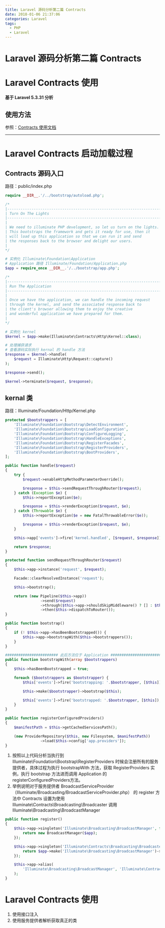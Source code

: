 ```yaml
---
title: Laravel 源码分析第二篇 Contracts
date: 2018-01-06 21:37:06
categories: Laravel
tags:
  - PHP
  - Laravel
---
```

Laravel 源码分析第二篇 Contracts
===

# Laravel Contracts 使用

**基于 Laravel 5.3.31 分析**

## 使用方法

参照：[Contracts 使用文档](http://laravelacademy.org/post/5826.html)

---------------------

# Laravel Contracts 启动加载过程

## Contracts 源码入口

路径：public/index.php

```php
require __DIR__.'/../bootstrap/autoload.php';

/*
|--------------------------------------------------------------------------
| Turn On The Lights
|--------------------------------------------------------------------------
|
| We need to illuminate PHP development, so let us turn on the lights.
| This bootstraps the framework and gets it ready for use, then it
| will load up this application so that we can run it and send
| the responses back to the browser and delight our users.
|
*/

# 实例化 Illuminate\Foundation\Application
# Application 路径 Illuminate/Foundation/Application.php
$app = require_once __DIR__.'/../bootstrap/app.php';

/*
|--------------------------------------------------------------------------
| Run The Application
|--------------------------------------------------------------------------
|
| Once we have the application, we can handle the incoming request
| through the kernel, and send the associated response back to
| the client's browser allowing them to enjoy the creative
| and wonderful application we have prepared for them.
|
*/

# 实例化 kernel 
$kernel = $app->make(Illuminate\Contracts\Http\Kernel::class);

# 处理捕获请求
# 查看源码实际执行 kernal 的 handle 方法
$response = $kernel->handle(
    $request = Illuminate\Http\Request::capture()
);

$response->send();

$kernel->terminate($request, $response);
```

## kernal 类

路径：Illuminate/Foundation/Http/Kernel.php

```php
protected $bootstrappers = [
    'Illuminate\Foundation\Bootstrap\DetectEnvironment',
    'Illuminate\Foundation\Bootstrap\LoadConfiguration',
    'Illuminate\Foundation\Bootstrap\ConfigureLogging',
    'Illuminate\Foundation\Bootstrap\HandleExceptions',
    'Illuminate\Foundation\Bootstrap\RegisterFacades',
    'Illuminate\Foundation\Bootstrap\RegisterProviders',
    'Illuminate\Foundation\Bootstrap\BootProviders',
];

public function handle($request)
{
    try {
        $request->enableHttpMethodParameterOverride();

        $response = $this->sendRequestThroughRouter($request);
    } catch (Exception $e) {
        $this->reportException($e);

        $response = $this->renderException($request, $e);
    } catch (Throwable $e) {
        $this->reportException($e = new FatalThrowableError($e));

        $response = $this->renderException($request, $e);
    }

    $this->app['events']->fire('kernel.handled', [$request, $response]);

    return $response;
}

protected function sendRequestThroughRouter($request)
{
    $this->app->instance('request', $request);

    Facade::clearResolvedInstance('request');

    $this->bootstrap();

    return (new Pipeline($this->app))
                ->send($request)
                ->through($this->app->shouldSkipMiddleware() ? [] : $this->middleware)
                ->then($this->dispatchToRouter());
}

public function bootstrap()
{
    if (! $this->app->hasBeenBootstrapped()) {
        $this->app->bootstrapWith($this->bootstrappers());
    }
}

######################## 此后方法位于 Application ########################################
public function bootstrapWith(array $bootstrappers)
{
    $this->hasBeenBootstrapped = true;

    foreach ($bootstrappers as $bootstrapper) {
        $this['events']->fire('bootstrapping: '.$bootstrapper, [$this]);

        $this->make($bootstrapper)->bootstrap($this);

        $this['events']->fire('bootstrapped: '.$bootstrapper, [$this]);
    }
}

public function registerConfiguredProviders()
{
    $manifestPath = $this->getCachedServicesPath();

    (new ProviderRepository($this, new Filesystem, $manifestPath))
                ->load($this->config['app.providers']);
}

```
1. 按照以上代码分析当执行到 Illuminate\Foundation\Bootstrap\RegisterProviders 时候会注册所有的服务提供者，具体过程为执行 bootstrapWith 方法，获取 RegisterProviders 实例，执行 bootstrap 方法进而调用 Application 的 registerConfiguredProviders方法。
2. 举例说明对于服务提供者 BroadcastServiceProvider（Illuminate/Broadcasting/BroadcastServiceProvider.php） 的 register 方法中 Contracts 设置为使用 Illuminate\Contracts\Broadcasting\Broadcaster 调用 Illuminate\Broadcasting\BroadcastManager

```php
public function register()
{
    $this->app->singleton('Illuminate\Broadcasting\BroadcastManager', function ($app) {
        return new BroadcastManager($app);
    });

    $this->app->singleton('Illuminate\Contracts\Broadcasting\Broadcaster', function ($app) {
        return $app->make('Illuminate\Broadcasting\BroadcastManager')->connection();
    });

    $this->app->alias(
        'Illuminate\Broadcasting\BroadcastManager', 'Illuminate\Contracts\Broadcasting\Factory'
    );
}
```

# Laravel Contracts 使用

1. 使用接口注入
2. 使用服务提供者解析获取真正的类